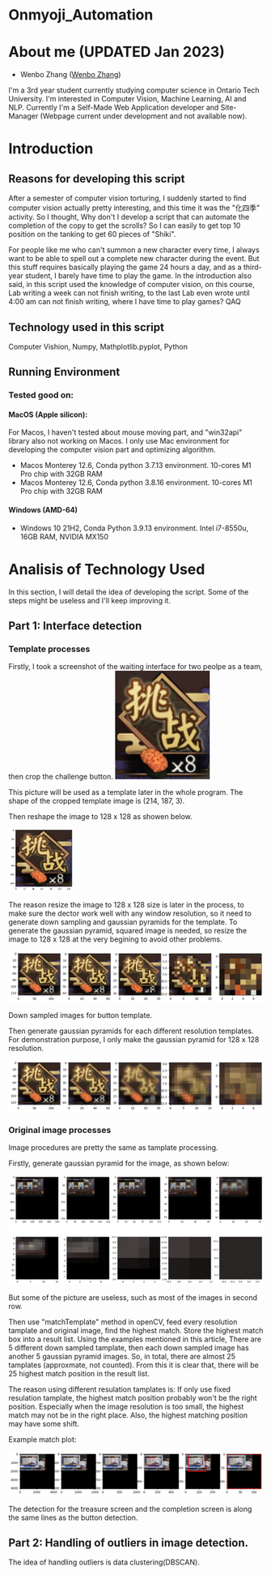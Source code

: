 # Onmyoji_Automation
# About me (UPDATED Jan 2023)
 - Wenbo Zhang ([Wenbo Zhang](https://www.linkedin.com/in/wenbo-zhang-falana/))

 I'm a 3rd year student currently studying computer science in Ontario Tech University. I'm interested in Computer Vision, Machine Learning, AI and NLP. Currently I'm a Self-Made Web Application developer and Site-Manager (Webpage current under development and not available now).



 # Introduction

 ## Reasons for developing this script

 After a semester of computer vision torturing, I suddenly started to find computer vision actually pretty interesting, and this time it was the "化四季" activity. So I thought, Why don't I develop a script that can automate the completion of the copy to get the scrolls? So I can easily to get top 10 position on the tanking to get 60 pieces of "Shiki".

 For people like me who can't summon a new character every time, I always want to be able to spell out a complete new character during the event. But this stuff requires basically playing the game 24 hours a day, and as a third-year student, I barely have time to play the game. In the introduction also said, in this script used the knowledge of computer vision, on this course, Lab writing a week can not finish writing, to the last Lab even wrote until 4:00 am can not finish writing, where I have time to play games? QAQ

 ## Technology used in this script

 Computer Vishion, Numpy, Mathplotlib.pyplot, Python

## Running Environment
 
### Tested good on:

#### MacOS (Apple silicon):

For Macos, I haven't tested about mouse moving part, and "win32api" library also not working on Macos. I only use Mac environment for developing the computer vision part and optimizing algorithm.

- Macos Monterey 12.6, Conda python 3.7.13 environment. 10-cores M1 Pro chip with 32GB RAM
- Macos Monterey 12.6, Conda python 3.8.16 environment. 10-cores M1 Pro chip with 32GB RAM

#### Windows (AMD-64)

- Windows 10 21H2, Conda Python 3.9.13 environment. Intel i7-8550u, 16GB RAM, NVIDIA MX150

# Analisis of Technology Used
In this section, I will detail the idea of developing the script. Some of the steps might be useless and I'll keep improving it.
## Part 1: Interface detection

### Template processes
Firstly, I took a screenshot of the waiting interface for two peolpe as a team, then crop the challenge button.
![](https://github.com/Falanan/Onmyoji_Automation/blob/main/Onmyoji_Automation_Script/pics/03-T.jpg?raw=true)

This picture will be used as a template later in the whole program. The shape of the cropped template image is (214, 187, 3).

Then reshape the image to 128 x 128 as showen below.

<img src = "https://github.com/Falanan/Onmyoji_Automation/blob/main/readme_file_pics/128_cb.png?raw=true" width="128px">

The reason resize the image to 128 x 128 size is later in the process, to make sure the dector work well with any window resolution, so it need to generate down sampling and gaussian pyramids for the template. To generate the gaussian pyramid, squared image is needed, so resize the image to 128 x 128 at the very begining to avoid other problems.

<img src = "https://github.com/Falanan/Onmyoji_Automation/blob/main/readme_file_pics/ds.png">

Down sampled images for button template.

Then generate gaussian pyramids for each different resolution templates. For demonstration purpose, I only make the gaussian pyramid for 128 x 128 resolution.

<img src="https://github.com/Falanan/Onmyoji_Automation/blob/main/readme_file_pics/gp_128.png?raw=true">

### Original image processes

Image procedures are pretty the same as tamplate processing.

Firstly, generate gaussian pyramid for the image, as shown below:

<img src="https://github.com/Falanan/Onmyoji_Automation/blob/main/readme_file_pics/gpI.png?raw=true">

But some of the picture are useless, such as most of the images in second row.

Then use "matchTemplate" method in openCV, feed every resolution tamplate and original image, find the highest match. Store the highest match box into a result list. Using the examples mentioned in this article, There are 5 different down sampled tamplate, then each down sampled image has another 5 gaussian pyramid images. So, in total, there are almost 25 tamplates (approxmate, not counted). From this it is clear that, there will be 25 highest match position in the result list.

The reason using different resulation tamplates is: If only use fixed resulation tamplate, the highest match position probably won't be the right position. Especially when the image resolution is too small, the highest match may not be in the right place. Also, the highest matching position may have some shift.

Example match plot: 

<img src="https://github.com/Falanan/Onmyoji_Automation/blob/main/readme_file_pics/match_plot.png?raw=true">

The detection for the treasure screen and the completion screen is along the same lines as the button detection.

## Part 2: Handling of outliers in image detection.

The idea of handling outliers is data clustering(DBSCAN). 
